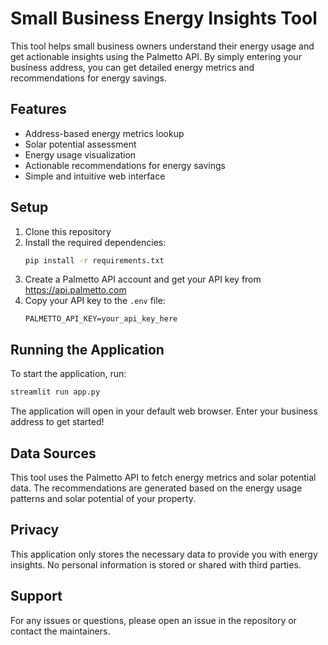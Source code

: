 # Small Business Energy Insights Tool

This tool helps small business owners understand their energy usage and get actionable insights using the Palmetto API. By simply entering your business address, you can get detailed energy metrics and recommendations for energy savings.

## Features

- Address-based energy metrics lookup
- Solar potential assessment
- Energy usage visualization
- Actionable recommendations for energy savings
- Simple and intuitive web interface

## Setup

1. Clone this repository
2. Install the required dependencies:
   ```bash
   pip install -r requirements.txt
   ```
3. Create a Palmetto API account and get your API key from https://api.palmetto.com
4. Copy your API key to the `.env` file:
   ```
   PALMETTO_API_KEY=your_api_key_here
   ```

## Running the Application

To start the application, run:
```bash
streamlit run app.py
```

The application will open in your default web browser. Enter your business address to get started!

## Data Sources

This tool uses the Palmetto API to fetch energy metrics and solar potential data. The recommendations are generated based on the energy usage patterns and solar potential of your property.

## Privacy

This application only stores the necessary data to provide you with energy insights. No personal information is stored or shared with third parties.

## Support

For any issues or questions, please open an issue in the repository or contact the maintainers. 